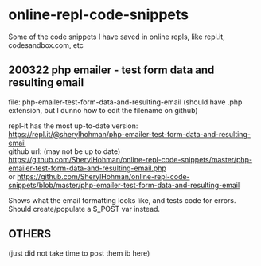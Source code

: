 # online-repl-code-snippets
Some of the code snippets I have saved in online repls, like repl.it, codesandbox.com, etc


### 
## 200322 php emailer - test form data and resulting email  
file: php-emailer-test-form-data-and-resulting-email
(should have .php extension, but I dunno how to edit the filename on github)

repl-it has the most up-to-date version:  
https://repl.it/@sherylhohman/php-emailer-test-form-data-and-resulting-email  
github url: (may not be up to date) 
https://github.com/SherylHohman/online-repl-code-snippets/master/php-emailer-test-form-data-and-resulting-email.php  
or 
https://github.com/SherylHohman/online-repl-code-snippets/blob/master/php-emailer-test-form-data-and-resulting-email


Shows what the email formatting looks like, and tests code for errors.  
Should create/populate a $_POST var instead.  

## OTHERS  
(just did not take time to post them ib here)  

